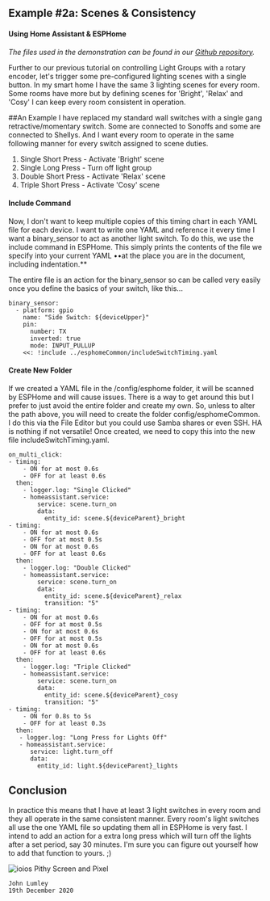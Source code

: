 ## Example #2a: Scenes & Consistency
#### Using Home Assistant & ESPHome

*The files used in the demonstration can be found in our [Github repository](https://github.com/ioios-io/demos).*

Further to our previous tutorial on controlling Light Groups with a rotary encoder, let's trigger some pre-configured lighting scenes with a single button. In my smart home I have the same 3 lighting scenes for every room. Some rooms have more but by defining scenes for 'Bright', 'Relax' and 'Cosy' I can keep every room consistent in operation.

##An Example
I have replaced my standard wall switches with a single gang retractive/momentary switch. Some are connected to Sonoffs and some are connected to Shellys. And I want every room to operate in the same following manner for every switch assigned to scene duties.
1) Single Short Press - Activate 'Bright' scene
2) Single Long Press - Turn off light group
3) Double Short Press - Activate 'Relax' scene
4) Triple Short Press - Activate 'Cosy' scene

#### Include Command
Now, I don't want to keep multiple copies of this timing chart in each YAML file for each device. I want to write one YAML and reference it every time I want a binary_sensor to act as another light switch. To do this, we use the include command in ESPHome. This simply prints the contents of the file we specify into your current YAML ••at the place you are in the document, including indentation.**

The entire file is an action for the binary_sensor so can be called very easily once you define the basics of your switch, like this...
```
binary_sensor:
  - platform: gpio
    name: "Side Switch: ${deviceUpper}"
    pin:
      number: TX
      inverted: true
      mode: INPUT_PULLUP
    <<: !include ../esphomeCommon/includeSwitchTiming.yaml
```
#### Create New Folder
If we created a YAML file in the /config/esphome folder, it will be scanned by ESPHome and will cause issues. There is a way to get around this but I prefer to just avoid the entire folder and create my own. So, unless to alter the path above, you will need to create the folder config/esphomeCommon. I do this via the File Editor but you could use Samba shares or even SSH. HA is nothing if not versatile!
Once created, we need to copy this into the new file includeSwitchTiming.yaml.

```
on_multi_click:
- timing:
    - ON for at most 0.6s
    - OFF for at least 0.6s
  then:
    - logger.log: "Single Clicked"
    - homeassistant.service:
        service: scene.turn_on
        data:
          entity_id: scene.${deviceParent}_bright
- timing:
    - ON for at most 0.6s
    - OFF for at most 0.5s
    - ON for at most 0.6s
    - OFF for at least 0.6s
  then:
    - logger.log: "Double Clicked"
    - homeassistant.service:
        service: scene.turn_on
        data:
          entity_id: scene.${deviceParent}_relax
          transition: "5"
- timing:
    - ON for at most 0.6s
    - OFF for at most 0.5s
    - ON for at most 0.6s
    - OFF for at most 0.5s
    - ON for at most 0.6s
    - OFF for at least 0.6s
  then:
    - logger.log: "Triple Clicked"
    - homeassistant.service:
        service: scene.turn_on
        data:
          entity_id: scene.${deviceParent}_cosy
          transition: "5"
- timing:
    - ON for 0.8s to 5s
    - OFF for at least 0.3s
  then:
   - logger.log: "Long Press for Lights Off"
   - homeassistant.service:
      service: light.turn_off
      data:
        entity_id: light.${deviceParent}_lights
```
## Conclusion
In practice this means that I have at least 3 light switches in every room and they all operate in the same consistent manner. Every room's light switches all use the one YAML file so updating them all in ESPHome is very fast. I intend to add an action for a extra long press which will turn off the lights after a set period, say 30 minutes. I'm sure you can figure out yourself how to add that function to yours. ;)

![ioios Pithy Screen and Pixel](https://raw.githubusercontent.com/ioios-io/demos/main/assets/PithyScreenAndPixel.jpeg)

```
John Lumley
19th December 2020
```